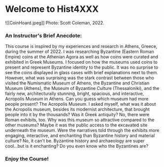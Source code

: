 
# Welcome to Hist4XXX

![[CoinHoard.jpeg]]
Photo: Scott Coleman, 2022. 

### An Instructor's Brief Anecdote:

This course is inspired by my experiences and research in Athens, Greece, during the summer of 2022. I was researching Byzantine (Eastern Roman Empire) coins at the Athenian Agora as well as how coins were curated and exhibited in Greek Museums. I focused on how the museums used coins to present and represent Byzantine identity to the public. It was no surprise to see the coins displayed in glass cases with brief explanations next to them. However, what was surprising was the stark contrast between those who visited the Numismatic Museum of Athens, the Byzantine and Christian Museum (Athens), the Museum of Byzantine Culture (Thessaloniki), and the fairly new, architecturally stunning, bright, spacious, and interactive, Acropolis Museum in Athens.  Can you guess which museum had more people present?  The Acropolis Museum. I asked myself, what was it about the Acropolis museum, besides its modernist architecture, that brought people into it by the thousands? Was it Greek antiquity? No, there were Roman exhibits, too. Why was this museum so attractive compared to the other museums? Maybe it was the public access to the excavated site underneath the museum. Were the narratives told through the exhibits more engaging, interactive, and enchanting than Byzantine history and material culture? No, it can't be. Byzantine history and archaeology are super cool...but is it enchanting? Do you even know who the Byzantines are?

### Enjoy the Course!
